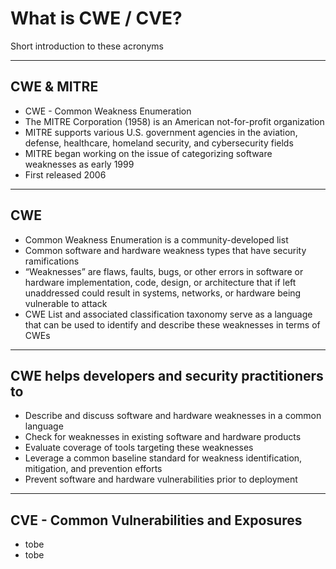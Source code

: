 <!-- .slide: data-background-image="https://eds-static.equinor.com/logo/equinor-logo-primary.svg#white" data-background-size="15%" data-background-position="right 2% top 2%"-->

# What is CWE / CVE?

Short introduction to these acronyms

---
## CWE & MITRE

- CWE - Common Weakness Enumeration
- The MITRE Corporation (1958) is an American not-for-profit organization<!-- .element: style="font-size:0.9em"-->
- MITRE supports various U.S. government agencies in the aviation, defense, healthcare, homeland security, and cybersecurity fields<!-- .element: style="font-size:0.9em"-->
- MITRE began working on the issue of categorizing software weaknesses as early 1999
- First released 2006<!-- .element: style="font-size:0.9em"-->

---
## CWE

- Common Weakness Enumeration is a community-developed list<!-- .element: style="font-size:0.9em"-->
- Common software and hardware weakness types that have security ramifications
- “Weaknesses” are flaws, faults, bugs, or other errors in software or hardware implementation, code, design, or architecture that if left unaddressed could result in systems, networks, or hardware being vulnerable to attack<!-- .element: style="font-size:0.9em"-->
- CWE List and associated classification taxonomy serve as a language that can be used to identify and describe these weaknesses in terms of CWEs<!-- .element: style="font-size:0.9em"-->

---
## CWE helps developers and security practitioners to

- Describe and discuss software and hardware weaknesses in a common language
- Check for weaknesses in existing software and hardware products
- Evaluate coverage of tools targeting these weaknesses
- Leverage a common baseline standard for weakness identification, mitigation, and prevention efforts
- Prevent software and hardware vulnerabilities prior to deployment

---
## CVE - Common Vulnerabilities and Exposures

- tobe<!-- .element: style="font-size:0.9em"-->
- tobe<!-- .element: style="font-size:0.9em"-->
